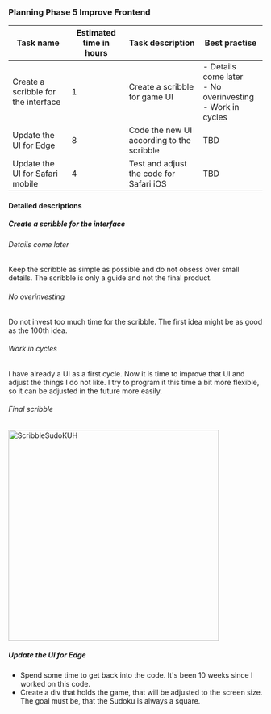 ### Planning Phase 5 Improve Frontend

|Task name|Estimated time in hours| Task description|Best practise|
|----|----|----|----|
|Create a scribble for the interface|1|Create a scribble for game UI|- Details come later <br> - No overinvesting <br>- Work in cycles|
|Update the UI for Edge|8|Code the new UI according to the scribble|TBD|
|Update the UI for Safari mobile|4|Test and adjust the code for Safari iOS|TBD|

#### Detailed descriptions
##### Create a scribble for the interface
###### Details come later
Keep the scribble as simple as possible and do not obsess over small details. The scribble is only a guide and not the final product.
###### No overinvesting
Do not invest too much time for the scribble. The first idea might be as good as the 100th idea.
###### Work in cycles
I have already a UI as a first cycle. Now it is time to improve that UI and adjust the things I do not like. I try to program it this time a bit more flexible, so it can be adjusted in the future more easily.

###### Final scribble
<img width="417" alt="ScribbleSudoKUH" src="https://github.com/user-attachments/assets/8577fa39-2d8b-4e63-9cf7-61b0fc710759">

##### Update the UI for Edge
- Spend some time to get back into the code. It's been 10 weeks since I worked on this code.
- Create a div that holds the game, that will be adjusted to the screen size. The goal must be, that the Sudoku is always a square.
